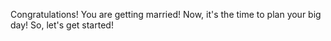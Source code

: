 Congratulations! You are getting married!
Now, it's the time to plan your big day! 
So, let's get started!
